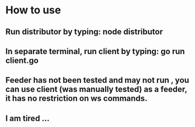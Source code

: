 # How to use

## Run distributor by typing: node distributor

## In separate terminal, run client by typing: go run client.go

## Feeder has not been tested and may not run , you can use client (was manually tested) as a feeder, it has no restriction on ws commands.

## I am tired ... 